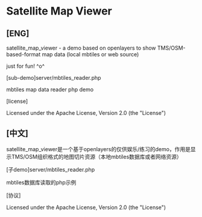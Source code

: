 Satellite Map Viewer
====================

[ENG]
---------

satellite_map_viewer - a demo based on openlayers to show TMS/OSM-based-format map data (local mbtiles or web source)

just for fun! ^o^ 

[sub-demo]server/mbtiles_reader.php

mbtiles map data reader php demo

[license]

Licensed under the Apache License, Version 2.0 (the "License")


[中文]
---------

satellite_map_viewer是一个基于openlayers的仅供娱乐/练习的demo，作用是显示TMS/OSM组织格式的地图切片资源（本地mbtiles数据库或者网络资源）

[子demo]server/mbtiles_reader.php

mbtiles数据库读取的php示例

[协议]

Licensed under the Apache License, Version 2.0 (the "License")